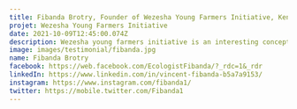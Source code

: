```yaml
---
title: Fibanda Brotry, Founder of Wezesha Young Farmers Initiative, Kenya
projet: Wezesha Young Farmers Initiative 
date: 2021-10-09T12:45:00.074Z
description: Wezesha young farmers initiative is an interesting concept that links Environmental conservation, Climate Action to Agriculture using agroecology approach. This initiative is being led by Fibanda at the APSID consulting company. This approach brings good connectivity with nature, and a sustainable way to redesign food systems from the farm to the table. As of now undernourishment and severe food insecurity appears to be increasing in almost all regions in africa. Through Agroforestry, Soil and Water Conservation and Biodiversity Conservation practices increases productivity because the greater diversity on the farm results in greater diversity in plates.
image: images/testimonial/fibanda.jpg
name: Fibanda Brotry
facebook: https://web.facebook.com/EcologistFibanda/?_rdc=1&_rdr
linkedIn: https://www.linkedin.com/in/vincent-fibanda-b5a7a9153/
instagram: https://www.instagram.com/fibanda1/ 
twitter: https://mobile.twitter.com/Fibanda1
---
```

